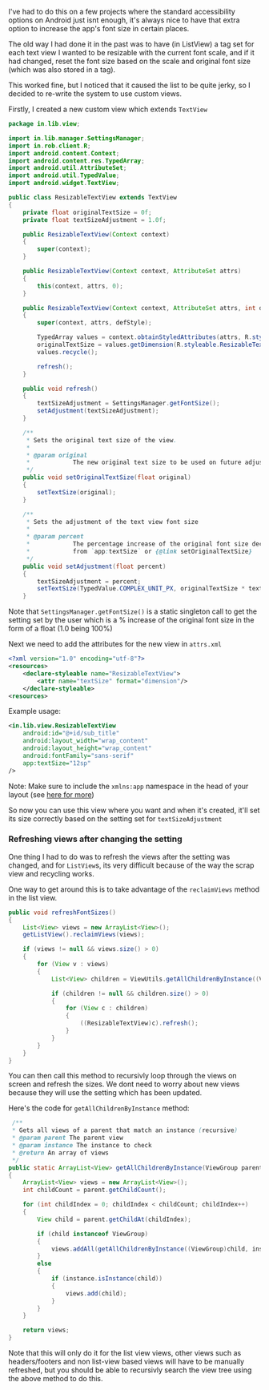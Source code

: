 I've had to do this on a few projects where the standard accessibility options on Android just isnt enough, it's always nice to have that extra option to increase the app's font size in certain places.

The old way I had done it in the past was to have (in ListView) a tag set for each text view I wanted to be resizable with the current font scale, and if it had changed, reset the font size based on the scale and original font size (which was also stored in a tag).

This worked fine, but I noticed that it caused the list to be quite jerky, so I decided to re-write the system to use custom views.

Firstly, I created a new custom view which extends `TextView`

```java
package in.lib.view;

import in.lib.manager.SettingsManager;
import in.rob.client.R;
import android.content.Context;
import android.content.res.TypedArray;
import android.util.AttributeSet;
import android.util.TypedValue;
import android.widget.TextView;

public class ResizableTextView extends TextView
{
	private float originalTextSize = 0f;
	private float textSizeAdjustment = 1.0f;

	public ResizableTextView(Context context)
	{
		super(context);
	}

	public ResizableTextView(Context context, AttributeSet attrs)
	{
		this(context, attrs, 0);
	}

	public ResizableTextView(Context context, AttributeSet attrs, int defStyle)
	{
		super(context, attrs, defStyle);

		TypedArray values = context.obtainStyledAttributes(attrs, R.styleable.ResizableTextView, defStyle, 0);
		originalTextSize = values.getDimension(R.styleable.ResizableTextView_textSize, 14.0f);
		values.recycle();

		refresh();
	}

	public void refresh()
	{
		textSizeAdjustment = SettingsManager.getFontSize();
		setAdjustment(textSizeAdjustment);
	}

	/**
	 * Sets the original text size of the view.
	 *
	 * @param original
	 *            The new original text size to be used on future adjustments
	 */
	public void setOriginalTextSize(float original)
	{
		setTextSize(original);
	}

	/**
	 * Sets the adjustment of the text view font size
	 *
	 * @param percent
	 *            The percentage increase of the original font size declared
	 *            from `app:textSize` or {@link setOriginalTextSize}
	 */
	public void setAdjustment(float percent)
	{
		textSizeAdjustment = percent;
		setTextSize(TypedValue.COMPLEX_UNIT_PX, originalTextSize * textSizeAdjustment);
	}
```

Note that `SettingsManager.getFontSize()` is a static singleton call to get the setting set by the user which is a % increase of the original font size in the form of a float (1.0 being 100%)

Next we need to add the attributes for the new view in `attrs.xml`

```xml
<?xml version="1.0" encoding="utf-8"?>
<resources>
	<declare-styleable name="ResizableTextView">
		<attr name="textSize" format="dimension"/>
	</declare-styleable>
<resources>
```

Example usage:

```xml
<in.lib.view.ResizableTextView
	android:id="@+id/sub_title"
	android:layout_width="wrap_content"
	android:layout_height="wrap_content"
	android:fontFamily="sans-serif"
	app:textSize="12sp"
/>
```

Note: Make sure to include the `xmlns:app` namespace in the head of your layout (see [here for more](customxmlnamespacefornestedlibrariesxml-android.md))

So now you can use this view where you want and when it's created, it'll set its size correctly based on the setting set for `textSizeAdjustment`

### Refreshing views after changing the setting

One thing I had to do was to refresh the views after the setting was changed, and for `ListView`s, its very difficult because of the way the scrap view and recycling works.

One way to get around this is to take advantage of the `reclaimViews` method in the list view.

```java
public void refreshFontSizes()
{
	List<View> views = new ArrayList<View>();
	getListView().reclaimViews(views);

	if (views != null && views.size() > 0)
	{
		for (View v : views)
		{
			List<View> children = ViewUtils.getAllChildrenByInstance((ViewGroup)v, ResizableTextView.class);

			if (children != null && children.size() > 0)
			{
				for (View c : children)
				{
					((ResizableTextView)c).refresh();
				}
			}
		}
	}
}
```

You can then call this method to recursivly loop through the views on screen and refresh the sizes. We dont need to worry about new views because they will use the setting which has been updated.

Here's the code for `getAllChildrenByInstance` method:

```java
 /**
 * Gets all views of a parent that match an instance (recursive)
 * @param parent The parent view
 * @param instance The instance to check
 * @return An array of views
 */
public static ArrayList<View> getAllChildrenByInstance(ViewGroup parent, Class instance)
{
	ArrayList<View> views = new ArrayList<View>();
	int childCount = parent.getChildCount();

	for (int childIndex = 0; childIndex < childCount; childIndex++)
	{
		View child = parent.getChildAt(childIndex);

		if (child instanceof ViewGroup)
		{
			views.addAll(getAllChildrenByInstance((ViewGroup)child, instance));
		}
		else
		{
			if (instance.isInstance(child))
			{
				views.add(child);
			}
		}
	}

	return views;
}
```

Note that this will only do it for the list view views, other views such as headers/footers and non list-view based views will have to be manually refreshed, but you should be able to recursivly search the view tree using the above method to do this.